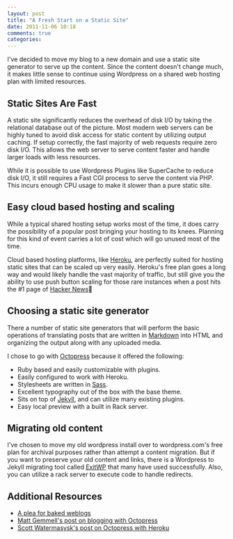 ```yaml
---
layout: post
title: "A Fresh Start on a Static Site"
date: 2011-11-06 10:18
comments: true
categories: 
---
```

I've decided to move my blog to a new domain and use a static site
generator to serve up the content. Since the content doesn't change
much, it makes little sense to continue using Wordpress on a shared
web hosting plan with limited resources.

## Static Sites Are Fast
A static site significantly reduces the overhead of disk I/O by 
taking the relational database out of the picture. Most modern web
servers can be highly tuned to avoid disk access for static content by
utilizing output caching. If setup correctly, the fast majority 
of web requests require zero disk I/O. This allows the web server to
serve content faster and handle larger loads with less resources.

While it is possible to use Wordpress Plugins like SuperCache to reduce
disk I/O, it still requires a Fast CGI process to serve the content via 
PHP. This incurs enough CPU usage to make it slower than a pure static site.

## Easy cloud based hosting and scaling
While a typical shared hosting setup works most of the time, it
does carry the possibility of a popular post bringing your hosting
to its knees. Planning for this kind of event carries a lot of 
cost which will go unused most of the time.

Cloud based hosting platforms, like <a href="http://www.heroku.com">Heroku</a>,
are perfectly suited for hosting static sites that can be scaled up very easily.
Heroku's free plan goes a long way and would likely handle the vast majority of
traffic, but still give you the ability to use push button scaling for those rare
instances when a post hits the #1 page of <a href="http://news.ycombinator.com">Hacker News</a>

## Choosing a static site generator
There a number of static site generators that will perform the basic
operations of translating posts that are written in
<a href="http://daringfireball.net/projects/markdown/">Markdown</a>
into HTML and organizing the output along with any uploaded media.

I chose to go with <a href="http://octopress.org">Octopress</a> because it
offered the following:

* Ruby based and easily customizable with plugins.
* Easily configured to work with Heroku.
* Stylesheets are written in <a href="http://thesassway.com/">Sass</a>.
* Excellent typography out of the box with the base theme.
* Sits on top of <a href="http://github.com/mojombo/jekyll">Jekyll</a>, and 
can utilize many existing plugins.
* Easy local preview with a built in Rack server.

## Migrating old content
I've chosen to move my old wordpress install over to wordpress.com's
free plan for archival purposes rather than attempt a content migration.
But if you want to preserve your old content and links, there is a
Wordpress to Jekyll migrating tool called 
<a href="http://github.com/thomasf/exitwp">ExitWP</a> that many have used
successfully. Also, you can utilize a rack server to execute code to handle redirects.

## Additional Resources
* <a href="http://inessential.com/2011/03/16/a_plea_for_baked_weblogs">A plea for baked weblogs</a>
* <a href="http://mattgemmell.com/2011/09/12/blogging-with-octopress/">Matt Gemmell's post on blogging with Octopress</a>
* <a href="http://www.scottw.com/moving-to-octopress">Scott Watermasysk's post on Octopress with Heroku</a>

